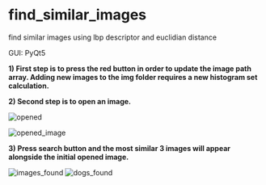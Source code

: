 # find_similar_images
find similar images using lbp descriptor and euclidian distance

GUI: PyQt5

**1)  First step is to press the red button in order to update the image path array.
    Adding new images to the img folder requires a new histogram set calculation.**
    

**2)  Second step is to open an image.**

![opened](https://user-images.githubusercontent.com/77275419/104237717-225ccc80-5461-11eb-90a7-afcddafc3bc6.jpg)

![opened_image](https://user-images.githubusercontent.com/77275419/104237718-225ccc80-5461-11eb-904a-ad09833ef7ac.jpg)

**3)  Press search button and the most similar 3 images will appear alongside the initial opened image.**

![images_found](https://user-images.githubusercontent.com/77275419/104237715-21c43600-5461-11eb-9ac7-5427acffc9e5.jpg)
![dogs_found](https://user-images.githubusercontent.com/77275419/104237713-212b9f80-5461-11eb-94d2-708c81312fa3.jpg)
